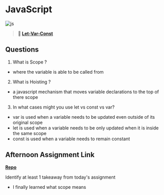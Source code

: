 # JavaScript

![js](https://bcw.blob.core.windows.net/public/img/courses/js.gif)

> **📖 [Let-Var-Const](https://codeworksacademy.com/fs-student-guide/resources/wk2/01-Let-Var-Const)**

## Questions

1. What is Scope ?
- where the variable is able to be called from
2. What is Hoisting ?
- a javascript mechanism that moves variable declarations to the top of there scope
3. In what cases might you use let vs const vs var?
- var is used when a variable needs to be updated even outside of its original scope
- let is used when a variable needs to be only updated when it is inside the same scope
- const is used when a variable needs to remain constant
## Afternoon Assignment Link

**[Repo](https://github.com/BrysonBloom/<ASSIGNMENT_REPO>)**

Identify at least 1 takeaway from today's assignment
- I finally learned what scope means